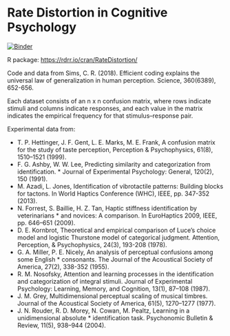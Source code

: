 # Rate Distortion in Cognitive Psychology

[![Binder](https://mybinder.org/badge_logo.svg)](https://mybinder.org/v2/gh/dalejn/rateDistortion/HEAD)

R package: https://rdrr.io/cran/RateDistortion/

Code and data from Sims, C. R. (2018). Efficient coding explains the universal law of generalization in human perception. Science, 360(6389), 652-656.

Each dataset consists of an n x n confusion matrix, where rows indicate stimuli and columns indicate responses, and each value in the matrix indicates the empirical frequency for that stimulus–response pair.

Experimental data from:

* T. P. Hettinger, J. F. Gent, L. E. Marks, M. E. Frank, A confusion matrix for the study of taste perception, Perception & Psychophysics, 61(8), 1510–1521 (1999).
* F. G. Ashby, W. W. Lee, Predicting similarity and categorization from identification. * Journal of Experimental Psychology: General, 120(2), 150 (1991).
* M. Azadi, L. Jones, Identification of vibrotactile patterns: Building blocks for tactons. In World Haptics Conference (WHC), IEEE, pp. 347-352 (2013).
* N. Forrest, S. Baillie, H. Z. Tan, Haptic stiffness identification by veterinarians * and novices: A comparison. In EuroHaptics 2009, IEEE, pp. 646–651 (2009).
* D. E. Kornbrot, Theoretical and empirical comparison of Luce’s choice model and logistic Thurstone model of categorical judgment. Attention, Perception, & Psychophysics, 24(3), 193-208 (1978).
* G. A. Miller, P. E. Nicely, An analysis of perceptual confusions among some English * consonants. The Journal of the Acoustical Society of America, 27(2), 338-352 (1955).
* R. M. Nosofsky, Attention and learning processes in the identification and categorization of integral stimuli. Journal of Experimental Psychology: Learning, Memory, and Cognition, 13(1), 87–108 (1987).
* J. M. Grey, Multidimensional perceptual scaling of musical timbres. Journal of the Acoustical Society of America, 61(5), 1270–1277 (1977).
* J. N. Rouder, R. D. Morey, N. Cowan, M. Pealtz, Learning in a unidimensional absolute * identification task. Psychonomic Bulletin & Review, 11(5), 938–944 (2004).